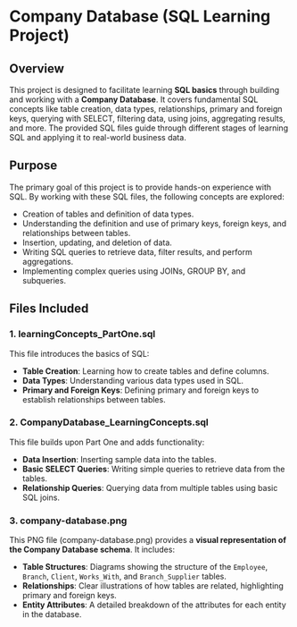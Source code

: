 # Company Database (SQL Learning Project)

## Overview
This project is designed to facilitate learning **SQL basics** through building and working with a **Company Database**. It covers fundamental SQL concepts like table creation, data types, relationships, primary and foreign keys, querying with SELECT, filtering data, using joins, aggregating results, and more. The provided SQL files guide through different stages of learning SQL and applying it to real-world business data.

## Purpose
The primary goal of this project is to provide hands-on experience with SQL. By working with these SQL files, the following concepts are explored:
- Creation of tables and definition of data types.
- Understanding the definition and use of primary keys, foreign keys, and relationships between tables.
- Insertion, updating, and deletion of data.
- Writing SQL queries to retrieve data, filter results, and perform aggregations.
- Implementing complex queries using JOINs, GROUP BY, and subqueries.

## Files Included

### 1. **learningConcepts_PartOne.sql**
This file introduces the basics of SQL:
- **Table Creation**: Learning how to create tables and define columns.
- **Data Types**: Understanding various data types used in SQL.
- **Primary and Foreign Keys**: Defining primary and foreign keys to establish relationships between tables.

### 2. **CompanyDatabase_LearningConcepts.sql**
This file builds upon Part One and adds functionality:
- **Data Insertion**: Inserting sample data into the tables.
- **Basic SELECT Queries**: Writing simple queries to retrieve data from the tables.
- **Relationship Queries**: Querying data from multiple tables using basic SQL joins.

### 3. **company-database.png**
This PNG file (company-database.png) provides a **visual representation of the Company Database schema**. It includes:
- **Table Structures**: Diagrams showing the structure of the `Employee`, `Branch`, `Client`, `Works_With`, and `Branch_Supplier` tables.
- **Relationships**: Clear illustrations of how tables are related, highlighting primary and foreign keys.
- **Entity Attributes**: A detailed breakdown of the attributes for each entity in the database.
  

